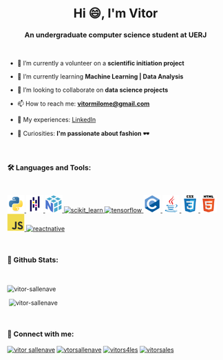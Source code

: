 <h1 align="center">Hi 😄, I'm Vitor</h1>
<h3 align="center">An undergraduate computer science student at UERJ</h3>
<br>

- 🔭 I’m currently a volunteer on a **scientific initiation project**

- 🤖 I’m currently learning **Machine Learning | Data Analysis**

- 🤝 I’m looking to collaborate on **data science projects**

- 📫 How to reach me: **vitormilome@gmail.com**

- 📄 My experiences: [Linkedln](https://www.linkedin.com/in/v%C3%ADtor-sallenave-561425273)

- 🌟 Curiosities: **I'm passionate about fashion 🕶️**
  
<br>
<h3 align="left">🛠️ Languages and Tools:</h3>
<br>
<p align="left"> <a href="https://www.python.org" target="_blank" rel="noreferrer"> <img src="https://raw.githubusercontent.com/devicons/devicon/master/icons/python/python-original.svg" alt="python" width="40" height="40"/> </a> <a href="https://pandas.pydata.org/" target="_blank" rel="noreferrer"> <img src="https://raw.githubusercontent.com/devicons/devicon/2ae2a900d2f041da66e950e4d48052658d850630/icons/pandas/pandas-original.svg" alt="pandas" width="40" height="40"/> </a> <a href="https://numpy.org/" target="_blank" rel="noreferrer"> <img src="https://github.com/devicons/devicon/blob/master/icons/numpy/numpy-original.svg" alt="numpy" width="40" height="40"/> </a><a href="https://scikit-learn.org/" target="_blank" rel="noreferrer"> <img src="https://upload.wikimedia.org/wikipedia/commons/0/05/Scikit_learn_logo_small.svg" alt="scikit_learn" width="40" height="40"/> </a> <a href="https://www.tensorflow.org" target="_blank" rel="noreferrer"> <img src="https://www.vectorlogo.zone/logos/tensorflow/tensorflow-icon.svg" alt="tensorflow" width="40" height="40"/> </a><a href="https://www.cprogramming.com/" target="_blank" rel="noreferrer"> <img src="https://raw.githubusercontent.com/devicons/devicon/master/icons/c/c-original.svg" alt="c" width="40" height="40"/> </a> <a href="https://www.java.com" target="_blank" rel="noreferrer"> <img src="https://raw.githubusercontent.com/devicons/devicon/master/icons/java/java-original.svg" alt="java" width="40" height="40"/> </a><a href="https://www.w3schools.com/css/" target="_blank" rel="noreferrer"> <img src="https://raw.githubusercontent.com/devicons/devicon/master/icons/css3/css3-original-wordmark.svg" alt="css3" width="40" height="40"/> </a> <a href="https://www.w3.org/html/" target="_blank" rel="noreferrer"> <img src="https://raw.githubusercontent.com/devicons/devicon/master/icons/html5/html5-original-wordmark.svg" alt="html5" width="40" height="40"/> </a> <a href="https://developer.mozilla.org/en-US/docs/Web/JavaScript" target="_blank" rel="noreferrer"> <img src="https://raw.githubusercontent.com/devicons/devicon/master/icons/javascript/javascript-original.svg" alt="javascript" width="40" height="40"/> </a>  <a href="https://reactnative.dev/" target="_blank" rel="noreferrer"> <img src="https://reactnative.dev/img/header_logo.svg" alt="reactnative" width="40" height="40"/> </a> </p>

<br>
<h3 align="left">🌟 Github Stats:</h3>
<br>
<p><img align="center" src="https://github-readme-stats.vercel.app/api/top-langs?username=vitor-sallenave&theme=date_night&show_icons=true&locale=en&layout=compact" alt="vitor-sallenave" /></p>

<p>&nbsp;<img align="center" src="https://github-readme-stats.vercel.app/api?username=vitor-sallenave&theme=date_night&show_icons=true&locale=en" alt="vitor-sallenave" /></p>

<br>
<h3 align="left">🔗 Connect with me:</h3>
<p align="left">
<a href="https://linkedin.com/in/vitor sallenave" target="blank"><img align="center" src="https://raw.githubusercontent.com/rahuldkjain/github-profile-readme-generator/master/src/images/icons/Social/linked-in-alt.svg" alt="vitor sallenave" height="30" width="40" /></a>
<a href="https://kaggle.com/vtorsallenave" target="blank"><img align="center" src="https://raw.githubusercontent.com/rahuldkjain/github-profile-readme-generator/master/src/images/icons/Social/kaggle.svg" alt="vtorsallenave" height="30" width="40" /></a>
<a href="https://instagram.com/vitors4les" target="blank"><img align="center" src="https://raw.githubusercontent.com/rahuldkjain/github-profile-readme-generator/master/src/images/icons/Social/instagram.svg" alt="vitors4les" height="30" width="40" /></a>
<a href="https://www.leetcode.com/vitorsales" target="blank"><img align="center" src="https://raw.githubusercontent.com/rahuldkjain/github-profile-readme-generator/master/src/images/icons/Social/leet-code.svg" alt="vitorsales" height="30" width="40" /></a>
</p>

